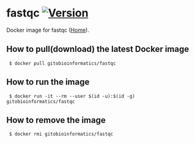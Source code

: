 # fastqc [![Version](https://img.shields.io/badge/Version-0.11.7-blue.svg)]()

Docker image for fastqc ([Home][homepage]).

## How to pull(download) the latest Docker image
```
 $ docker pull gitobioinformatics/fastqc
```

## How to run the image
```
 $ docker run -it --rm --user $(id -u):$(id -g) gitobioinformatics/fastqc
```

## How to remove the image
```
 $ docker rmi gitobioinformatics/fastqc
```

[hub]: https://hub.docker.com/r/gitobioinformatics/fastqc
[quay]: https://quay.io/repository/gitobioinformatics/fastqc
[homepage]: http://www.bioinformatics.babraham.ac.uk/projects/fastqc

